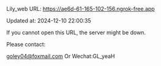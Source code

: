 Lily_web URL: https://ae6d-61-165-102-156.ngrok-free.app

Updated at: 2024-12-10 22:00:35

If you cannot open this URL, the server might be down.

Please contact: 

goley04@foxmail.com Or Wechat:GL_yeaH